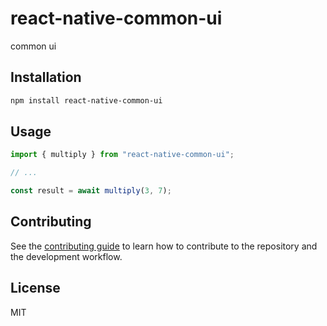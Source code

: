 # react-native-common-ui

common ui

## Installation

```sh
npm install react-native-common-ui
```

## Usage

```js
import { multiply } from "react-native-common-ui";

// ...

const result = await multiply(3, 7);
```

## Contributing

See the [contributing guide](CONTRIBUTING.md) to learn how to contribute to the repository and the development workflow.

## License

MIT

